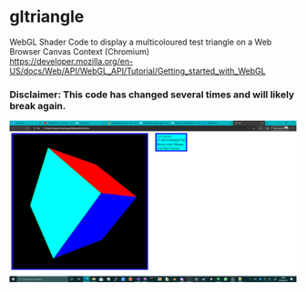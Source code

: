 # gltriangle
WebGL Shader Code to display a multicoloured test triangle on a Web Browser Canvas Context (Chromium) \
https://developer.mozilla.org/en-US/docs/Web/API/WebGL_API/Tutorial/Getting_started_with_WebGL

### Disclaimer: This code has changed several times and will likely break again.

![webgltriangle](https://github.com/TheMindVirus/gltriangle/blob/webgl-ctx/screenshot.png)
